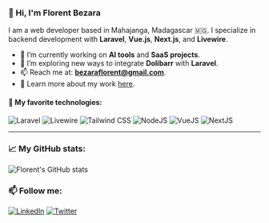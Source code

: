 ### 👋 Hi, I'm Florent Bezara
I am a web developer based in Mahajanga, Madagascar 🇲🇬. I specialize in backend development with **Laravel**, **Vue.js**, **Next.js**, and **Livewire**.

- 🔭 I’m currently working on **AI tools** and **SaaS projects**.
- 🌱 I’m exploring new ways to integrate **Dolibarr** with **Laravel**.
- 📫 Reach me at: **bezaraflorent@gmail.com**.
- 📄 Learn more about my work [here](https://me.gasycoder.com).

#### 📌 My favorite technologies:

![Laravel](https://img.shields.io/badge/-Laravel-F55247?style=flat-square&logo=Laravel&logoColor=white)
![Livewire](https://img.shields.io/badge/-Livewire-4E56A6?style=flat-square&logo=livewire&logoColor=white)
![Tailwind CSS](https://img.shields.io/badge/-Tailwind_CSS-38B2AC?style=flat-square&logo=tailwind-css&logoColor=white)
![NodeJS](https://img.shields.io/badge/-NodeJS-339933?style=flat-square&logo=Node.js&logoColor=white)
![VueJS](https://img.shields.io/badge/-Vue.js-4FC08D?style=flat-square&logo=Vue.js&logoColor=white)
![NextJS](https://img.shields.io/badge/-Next.js-000000?style=flat-square&logo=next.js&logoColor=white)

---

### 📈 My GitHub stats:

![Florent's GitHub stats](https://github-readme-stats.vercel.app/api?username=GasyCoder&show_icons=true&theme=radical)

### 📫 Follow me:

[![LinkedIn](https://img.shields.io/badge/-LinkedIn-0077B5?style=flat-square&logo=Linkedin&logoColor=white)](https://www.linkedin.com/in/florentbezara/)
[![Twitter](https://img.shields.io/badge/-Twitter-1DA1F2?style=flat-square&logo=Twitter&logoColor=white)](https://x.com/Florent_bezara)
